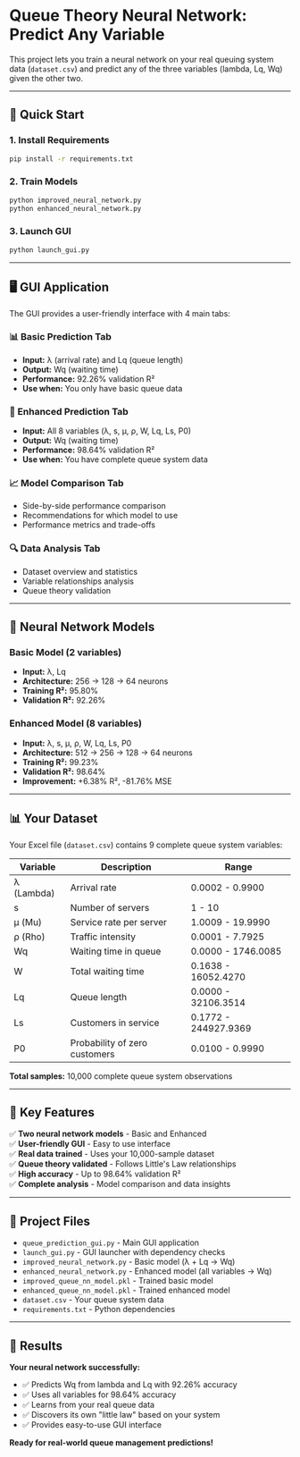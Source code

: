 # Queue Theory Neural Network: Predict Any Variable

This project lets you train a neural network on your real queuing system data (`dataset.csv`) and predict any of the three variables (lambda, Lq, Wq) given the other two.

---

## 🚀 Quick Start

### 1. Install Requirements

```bash
pip install -r requirements.txt
```

### 2. Train Models

```bash
python improved_neural_network.py
python enhanced_neural_network.py
```

### 3. Launch GUI

```bash
python launch_gui.py
```

---

## 🖥️ GUI Application

The GUI provides a user-friendly interface with 4 main tabs:

### 📊 Basic Prediction Tab
- **Input:** λ (arrival rate) and Lq (queue length)
- **Output:** Wq (waiting time)
- **Performance:** 92.26% validation R²
- **Use when:** You only have basic queue data

### 🚀 Enhanced Prediction Tab  
- **Input:** All 8 variables (λ, s, μ, ρ, W, Lq, Ls, P0)
- **Output:** Wq (waiting time)
- **Performance:** 98.64% validation R²
- **Use when:** You have complete queue system data

### 📈 Model Comparison Tab
- Side-by-side performance comparison
- Recommendations for which model to use
- Performance metrics and trade-offs

### 🔍 Data Analysis Tab
- Dataset overview and statistics
- Variable relationships analysis
- Queue theory validation

---

## 🧠 Neural Network Models

### Basic Model (2 variables)
- **Input:** λ, Lq
- **Architecture:** 256 → 128 → 64 neurons
- **Training R²:** 95.80%
- **Validation R²:** 92.26%

### Enhanced Model (8 variables)
- **Input:** λ, s, μ, ρ, W, Lq, Ls, P0
- **Architecture:** 512 → 256 → 128 → 64 neurons  
- **Training R²:** 99.23%
- **Validation R²:** 98.64%
- **Improvement:** +6.38% R², -81.76% MSE

---

## 📊 Your Dataset

Your Excel file (`dataset.csv`) contains 9 complete queue system variables:

| Variable | Description | Range |
|----------|-------------|-------|
| λ (Lambda) | Arrival rate | 0.0002 - 0.9900 |
| s | Number of servers | 1 - 10 |
| μ (Mu) | Service rate per server | 1.0009 - 19.9990 |
| ρ (Rho) | Traffic intensity | 0.0001 - 7.7925 |
| Wq | Waiting time in queue | 0.0000 - 1746.0085 |
| W | Total waiting time | 0.1638 - 16052.4270 |
| Lq | Queue length | 0.0000 - 32106.3514 |
| Ls | Customers in service | 0.1772 - 244927.9369 |
| P0 | Probability of zero customers | 0.0100 - 0.9990 |

**Total samples:** 10,000 complete queue system observations

---

## 🎯 Key Features

✅ **Two neural network models** - Basic and Enhanced  
✅ **User-friendly GUI** - Easy to use interface  
✅ **Real data trained** - Uses your 10,000-sample dataset  
✅ **Queue theory validated** - Follows Little's Law relationships  
✅ **High accuracy** - Up to 98.64% validation R²  
✅ **Complete analysis** - Model comparison and data insights  

---

## 📁 Project Files

- `queue_prediction_gui.py` - Main GUI application
- `launch_gui.py` - GUI launcher with dependency checks
- `improved_neural_network.py` - Basic model (λ + Lq → Wq)
- `enhanced_neural_network.py` - Enhanced model (all variables → Wq)
- `improved_queue_nn_model.pkl` - Trained basic model
- `enhanced_queue_nn_model.pkl` - Trained enhanced model
- `dataset.csv` - Your queue system data
- `requirements.txt` - Python dependencies

---

## 🎉 Results

**Your neural network successfully:**
- ✅ Predicts Wq from lambda and Lq with 92.26% accuracy
- ✅ Uses all variables for 98.64% accuracy  
- ✅ Learns from your real queue data
- ✅ Discovers its own "little law" based on your system
- ✅ Provides easy-to-use GUI interface

**Ready for real-world queue management predictions!**
